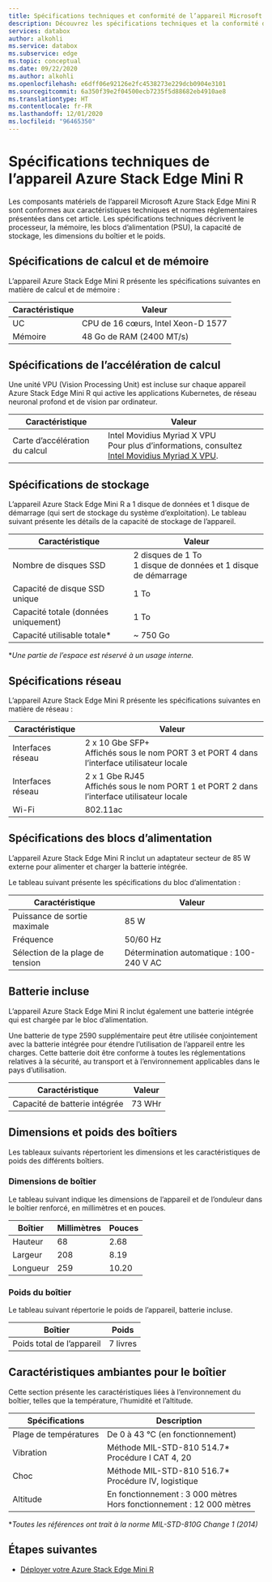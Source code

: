 ```yaml
---
title: Spécifications techniques et conformité de l’appareil Microsoft Azure Stack Edge Mini R | Microsoft Docs
description: Découvrez les spécifications techniques et la conformité de votre appareil Azure Stack Edge Mini R
services: databox
author: alkohli
ms.service: databox
ms.subservice: edge
ms.topic: conceptual
ms.date: 09/22/2020
ms.author: alkohli
ms.openlocfilehash: e6dff06e92126e2fc4538273e229dcb0904e3101
ms.sourcegitcommit: 6a350f39e2f04500ecb7235f5d88682eb4910ae8
ms.translationtype: HT
ms.contentlocale: fr-FR
ms.lasthandoff: 12/01/2020
ms.locfileid: "96465350"
---
```

# <a name="azure-stack-edge-mini-r-technical-specifications"></a>Spécifications techniques de l’appareil Azure Stack Edge Mini R

Les composants matériels de l’appareil Microsoft Azure Stack Edge Mini R sont conformes aux caractéristiques techniques et normes réglementaires présentées dans cet article. Les spécifications techniques décrivent le processeur, la mémoire, les blocs d’alimentation (PSU), la capacité de stockage, les dimensions du boîtier et le poids.


## <a name="compute-memory-specifications"></a>Spécifications de calcul et de mémoire

L’appareil Azure Stack Edge Mini R présente les spécifications suivantes en matière de calcul et de mémoire :

| Caractéristique           | Valeur                  |
|-------------------------|------------------------|
| UC    | CPU de 16 cœurs, Intel Xeon-D 1577 |
| Mémoire              | 48 Go de RAM (2400 MT/s)                  |


## <a name="compute-acceleration-specifications"></a>Spécifications de l’accélération de calcul

Une unité VPU (Vision Processing Unit) est incluse sur chaque appareil Azure Stack Edge Mini R qui active les applications Kubernetes, de réseau neuronal profond et de vision par ordinateur.

| Caractéristique           | Valeur                  |
|-------------------------|------------------------|
| Carte d’accélération du calcul         | Intel Movidius Myriad X VPU <br> Pour plus d’informations, consultez [Intel Movidius Myriad X VPU](https://www.movidius.com/MyriadX). |


## <a name="storage-specifications"></a>Spécifications de stockage

L’appareil Azure Stack Edge Mini R a 1 disque de données et 1 disque de démarrage (qui sert de stockage du système d’exploitation). Le tableau suivant présente les détails de la capacité de stockage de l’appareil.

|     Caractéristique                          |     Valeur             |
|--------------------------------------------|-----------------------|
|    Nombre de disques SSD     |    2 disques de 1 To <br> 1 disque de données et 1 disque de démarrage                  |
|    Capacité de disque SSD unique                     |    1 To               |
|    Capacité totale (données uniquement)              |    1 To              |
|    Capacité utilisable totale*                  |    ~ 750 Go        |

**Une partie de l’espace est réservé à un usage interne.*

## <a name="network-specifications"></a>Spécifications réseau

L’appareil Azure Stack Edge Mini R présente les spécifications suivantes en matière de réseau :


|Caractéristique  |Valeur  |
|---------|---------|
|Interfaces réseau    |2 x 10 Gbe SFP+ <br> Affichés sous le nom PORT 3 et PORT 4 dans l’interface utilisateur locale           |
|Interfaces réseau    |2 x 1 Gbe RJ45 <br> Affichés sous le nom PORT 1 et PORT 2 dans l’interface utilisateur locale          |
|Wi-Fi   |802.11ac         |


## <a name="power-supply-unit-specifications"></a>Spécifications des blocs d’alimentation

L’appareil Azure Stack Edge Mini R inclut un adaptateur secteur de 85 W externe pour alimenter et charger la batterie intégrée.

Le tableau suivant présente les spécifications du bloc d’alimentation :

| Caractéristique           | Valeur                      |
|-------------------------|----------------------------|
| Puissance de sortie maximale    | 85 W                       |
| Fréquence               | 50/60 Hz                   |
| Sélection de la plage de tension | Détermination automatique : 100-240 V AC |



## <a name="included-battery"></a>Batterie incluse

L’appareil Azure Stack Edge Mini R inclut également une batterie intégrée qui est chargée par le bloc d’alimentation. 

Une batterie de type 2590 supplémentaire peut être utilisée conjointement avec la batterie intégrée pour étendre l’utilisation de l’appareil entre les charges. Cette batterie doit être conforme à toutes les réglementations relatives à la sécurité, au transport et à l’environnement applicables dans le pays d’utilisation.


| Caractéristique           | Valeur                      |
|-------------------------|----------------------------|
| Capacité de batterie intégrée | 73 WHr                    |

## <a name="enclosure-dimensions-and-weight-specifications"></a>Dimensions et poids des boîtiers

Les tableaux suivants répertorient les dimensions et les caractéristiques de poids des différents boîtiers.

### <a name="enclosure-dimensions"></a>Dimensions de boîtier

Le tableau suivant indique les dimensions de l’appareil et de l’onduleur dans le boîtier renforcé, en millimètres et en pouces.

|     Boîtier     |     Millimètres     |     Pouces     |
|-------------------|---------------------|----------------|
|    Hauteur         |    68            |    2.68          |
|    Largeur          |    208          |      8.19          |
|    Longueur          |   259           |    10.20          |


### <a name="enclosure-weight"></a>Poids du boîtier

Le tableau suivant répertorie le poids de l’appareil, batterie incluse.

|     Boîtier                                 |     Poids          |
|-----------------------------------------------|---------------------|
|    Poids total de l’appareil     |    7 livres          |

## <a name="enclosure-environment-specifications"></a>Caractéristiques ambiantes pour le boîtier


Cette section présente les caractéristiques liées à l’environnement du boîtier, telles que la température, l’humidité et l’altitude.


|     Spécifications             |     Description                                                          |
|--------------------------------|--------------------------------------------------------------------------|
|     Plage de températures          |     De 0 à 43 °C (en fonctionnement)                                              |
|     Vibration                  |     Méthode MIL-STD-810 514.7*<br> Procédure I CAT 4, 20                  |
|     Choc                      |     Méthode MIL-STD-810 516.7*<br> Procédure IV, logistique                 |
|     Altitude                   |     En fonctionnement :   3 000 mètres<br> Hors fonctionnement : 12 000 mètres          |

**Toutes les références ont trait à la norme MIL-STD-810G Change 1 (2014)*


## <a name="next-steps"></a>Étapes suivantes

- [Déployer votre Azure Stack Edge Mini R](azure-stack-edge-placeholder.md)
